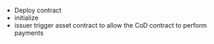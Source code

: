 - Deploy contract
- initialize
- issuer trigger asset contract to allow the CoD contract to perform payments
